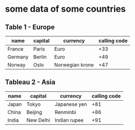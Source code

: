 # some data of some countries

## Table 1 - Europe

| name | capital | currency | calling code |
|---------|---------|----------|--------------|
| France  | Paris   | Euro     | +33         |
| Germany | Berlin  | Euro     | +49         |
| Norway  | Oslo    | Norwegian krone | +47 |

Tableau 2 - Asia
--------------
name | capital | currency | calling code
---------|---------|----------|--------------
Japan    | Tokyo   | Japanese yen | +81
China    | Beijing | Renminbi  | +86
India    | New Delhi | Indian rupee | +91

